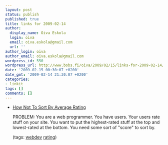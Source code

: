 ```yaml
---
layout: post
status: publish
published: true
title: links for 2009-02-14
author:
  display_name: Oiva Eskola
  login: oiva
  email: oiva.eskola@gmail.com
  url: ''
author_login: oiva
author_email: oiva.eskola@gmail.com
wordpress_id: 550
wordpress_url: http://www.bobs.fi/oiva/2009/02/15/links-for-2009-02-14/
date: '2009-02-15 00:30:07 +0200'
date_gmt: '2009-02-14 21:30:07 +0200'
categories:
- linkit
tags: []
comments: []
---
```

<ul class="delicious">
<li>
<div class="delicious-link"><a href="http://www.evanmiller.org/how-not-to-sort-by-average-rating.html">How Not To Sort By Average Rating</a></div></p>
<div class="delicious-extended">PROBLEM: You are a web programmer. You have users. Your users rate stuff on your site. You want to put the highest-rated stuff at the top and lowest-rated at the bottom. You need some sort of "score" to sort by.</div></p>
<div class="delicious-tags">(tags: <a href="http://delicious.com/oiva/webdev">webdev</a> <a href="http://delicious.com/oiva/rating">rating</a>)</div><br />
            </li></ul></p>
